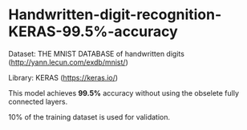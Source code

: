 # Handwritten-digit-recognition-KERAS-99.5%-accuracy
Dataset: THE MNIST DATABASE of handwritten digits (http://yann.lecun.com/exdb/mnist/)

Library: KERAS (https://keras.io/)

This model achieves **99.5%** accuracy without using the obselete fully connected layers.

10% of the training dataset is used for validation.
